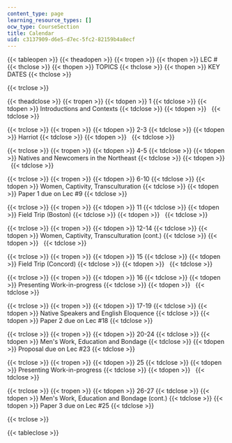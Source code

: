 ```yaml
---
content_type: page
learning_resource_types: []
ocw_type: CourseSection
title: Calendar
uid: c3137909-d6e5-d7ec-5fc2-82159b4a8ecf
---
```


{{< tableopen >}}
{{< theadopen >}}
{{< tropen >}}
{{< thopen >}}
LEC #
{{< thclose >}}
{{< thopen >}}
TOPICS
{{< thclose >}}
{{< thopen >}}
KEY DATES
{{< thclose >}}

{{< trclose >}}

{{< theadclose >}}
{{< tropen >}}
{{< tdopen >}}
1
{{< tdclose >}}
{{< tdopen >}}
Introductions and Contexts
{{< tdclose >}}
{{< tdopen >}}
 
{{< tdclose >}}

{{< trclose >}}
{{< tropen >}}
{{< tdopen >}}
2-3
{{< tdclose >}}
{{< tdopen >}}
Harriot
{{< tdclose >}}
{{< tdopen >}}
 
{{< tdclose >}}

{{< trclose >}}
{{< tropen >}}
{{< tdopen >}}
4-5
{{< tdclose >}}
{{< tdopen >}}
Natives and Newcomers in the Northeast
{{< tdclose >}}
{{< tdopen >}}
 
{{< tdclose >}}

{{< trclose >}}
{{< tropen >}}
{{< tdopen >}}
6-10
{{< tdclose >}}
{{< tdopen >}}
Women, Captivity, Transculturation
{{< tdclose >}}
{{< tdopen >}}
Paper 1 due on Lec #9
{{< tdclose >}}

{{< trclose >}}
{{< tropen >}}
{{< tdopen >}}
11
{{< tdclose >}}
{{< tdopen >}}
Field Trip (Boston)
{{< tdclose >}}
{{< tdopen >}}
 
{{< tdclose >}}

{{< trclose >}}
{{< tropen >}}
{{< tdopen >}}
12-14
{{< tdclose >}}
{{< tdopen >}}
Women, Captivity, Transculturation (cont.)
{{< tdclose >}}
{{< tdopen >}}
 
{{< tdclose >}}

{{< trclose >}}
{{< tropen >}}
{{< tdopen >}}
15
{{< tdclose >}}
{{< tdopen >}}
Field Trip (Concord)
{{< tdclose >}}
{{< tdopen >}}
 
{{< tdclose >}}

{{< trclose >}}
{{< tropen >}}
{{< tdopen >}}
16
{{< tdclose >}}
{{< tdopen >}}
Presenting Work-in-progress
{{< tdclose >}}
{{< tdopen >}}
 
{{< tdclose >}}

{{< trclose >}}
{{< tropen >}}
{{< tdopen >}}
17-19
{{< tdclose >}}
{{< tdopen >}}
Native Speakers and English Eloquence
{{< tdclose >}}
{{< tdopen >}}
Paper 2 due on Lec #18
{{< tdclose >}}

{{< trclose >}}
{{< tropen >}}
{{< tdopen >}}
20-24
{{< tdclose >}}
{{< tdopen >}}
Men's Work, Education and Bondage
{{< tdclose >}}
{{< tdopen >}}
Proposal due on Lec #23
{{< tdclose >}}

{{< trclose >}}
{{< tropen >}}
{{< tdopen >}}
25
{{< tdclose >}}
{{< tdopen >}}
Presenting Work-in-progress
{{< tdclose >}}
{{< tdopen >}}
 
{{< tdclose >}}

{{< trclose >}}
{{< tropen >}}
{{< tdopen >}}
26-27
{{< tdclose >}}
{{< tdopen >}}
Men's Work, Education and Bondage (cont.)
{{< tdclose >}}
{{< tdopen >}}
Paper 3 due on Lec #25
{{< tdclose >}}

{{< trclose >}}

{{< tableclose >}}